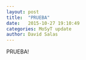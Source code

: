 ```yaml
---
layout: post
title:  "PRUEBA"
date:   2015-10-27 19:10:49
categories: MoSyT update
author: David Salas
---
```


PRUEBA!
